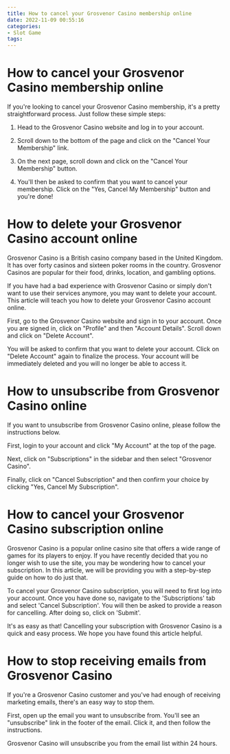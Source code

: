 ```yaml
---
title: How to cancel your Grosvenor Casino membership online 
date: 2022-11-09 00:55:16
categories:
- Slot Game
tags:
---
```



#  How to cancel your Grosvenor Casino membership online 

If you're looking to cancel your Grosvenor Casino membership, it's a pretty straightforward process. Just follow these simple steps:

1. Head to the Grosvenor Casino website and log in to your account.

2. Scroll down to the bottom of the page and click on the "Cancel Your Membership" link.

3. On the next page, scroll down and click on the "Cancel Your Membership" button.

4. You'll then be asked to confirm that you want to cancel your membership. Click on the "Yes, Cancel My Membership" button and you're done!

#  How to delete your Grosvenor Casino account online 

Grosvenor Casino is a British casino company based in the United Kingdom. It has over forty casinos and sixteen poker rooms in the country. Grosvenor Casinos are popular for their food, drinks, location, and gambling options.

If you have had a bad experience with Grosvenor Casino or simply don't want to use their services anymore, you may want to delete your account. This article will teach you how to delete your Grosvenor Casino account online. 

First, go to the Grosvenor Casino website and sign in to your account. Once you are signed in, click on "Profile" and then "Account Details". Scroll down and click on "Delete Account".

You will be asked to confirm that you want to delete your account. Click on "Delete Account" again to finalize the process. Your account will be immediately deleted and you will no longer be able to access it.

#  How to unsubscribe from Grosvenor Casino online 

If you want to unsubscribe from Grosvenor Casino online, please follow the instructions below. 

First, login to your account and click "My Account" at the top of the page.

 Next, click on "Subscriptions" in the sidebar and then select "Grosvenor Casino".

Finally, click on "Cancel Subscription" and then confirm your choice by clicking "Yes, Cancel My Subscription".

#  How to cancel your Grosvenor Casino subscription online 

Grosvenor Casino is a popular online casino site that offers a wide range of games for its players to enjoy. If you have recently decided that you no longer wish to use the site, you may be wondering how to cancel your subscription. In this article, we will be providing you with a step-by-step guide on how to do just that.

To cancel your Grosvenor Casino subscription, you will need to first log into your account. Once you have done so, navigate to the 'Subscriptions' tab and select 'Cancel Subscription'. You will then be asked to provide a reason for cancelling. After doing so, click on 'Submit'.

It's as easy as that! Cancelling your subscription with Grosvenor Casino is a quick and easy process. We hope you have found this article helpful.

#  How to stop receiving emails from Grosvenor Casino

If you're a Grosvenor Casino customer and you've had enough of receiving marketing emails, there's an easy way to stop them.

First, open up the email you want to unsubscribe from. You'll see an "unsubscribe" link in the footer of the email. Click it, and then follow the instructions.

Grosvenor Casino will unsubscribe you from the email list within 24 hours.